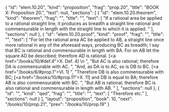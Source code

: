 {
  "id": "elem.10.20",
  "kind": "proposition",
  "frag": "prop.20",
  "title": "BOOK X: Proposition 20.",
  "text": null,
  "sections": [
    {
      "id": "elem.10.20.theorem",
      "kind": "theorem",
      "frag": "",
      "title": "",
      "text": [
        "If a rational area be applied to a rational straight line, it produces as breadth a straight line rational and commensurable in length with the straight line to which it is applied. "
      ],
      "sections": null
    },
    {
      "id": "elem.10.20.proof",
      "kind": "proof",
      "frag": "",
      "title": "",
      "text": [
        "For let the rational area AC be applied to AB, a straight line once more rational in any of the aforesaid ways, producing BC as breadth; I say that BC is rational and commensurable in length with BA. For on AB let the square AD be described; therefore AD is rational. [<a href=\"/books/10/#def.4\">X. Def. 4</a>] \n      ",
        "But AC is also rational; therefore DA is commensurable with AC. ",
        "And, as DA is to AC, so is DB to BC. [<a href=\"/books/6/#prop.1\">VI. 1</a>] ",
        "Therefore DB is also commensurable with BC; [<a href=\"/books/10/#prop.11\">X. 11</a>] and DB is equal to BA; therefore AB is also commensurable with BC. ",
        "But AB is rational; therefore BC is also rational and commensurable in length with AB. "
      ],
      "sections": null
    },
    {
      "id": "",
      "kind": "qed",
      "frag": "",
      "title": "",
      "text": [
        "Therefore etc."
      ],
      "sections": null
    }
  ],
  "layout": "proposition",
  "book": 10,
  "next": "/books/10/prop.21",
  "prev": "/books/10/prop.19"
}
